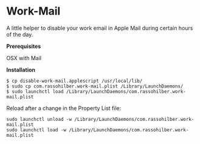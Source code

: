 Work-Mail
=================

A little helper to disable your work email in Apple Mail during certain hours of the day.

**Prerequisites**

OSX with Mail

**Installation**

```
$ cp disable-work-mail.applescript /usr/local/lib/
$ sudo cp com.rassohilber.work-mail.plist /Library/LaunchDaemons/
$ sudo launchctl load /Library/LaunchDaemons/com.rassohilber.work-mail.plist
```

Reload after a change in the Property List file:

```
sudo launchctl unload -w /Library/LaunchDaemons/com.rassohilber.work-mail.plist
sudo launchctl load -w /Library/LaunchDaemons/com.rassohilber.work-mail.plist
```

